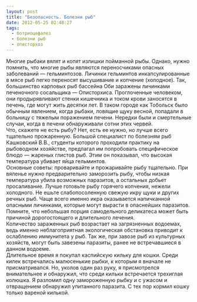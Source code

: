 ```yaml
---
layout: post
title: "Безопасность. Болезни рыб"
date: 2012-05-25 02:48:27
tags:
  - ботриоцефалез
  - болезни рыб
  - описторхоз
---
```

Многие рыбаки вялят и копят излишки пойманной рыбы. Однако, нужно
помнить, что многие рыбы являются переносчиками опасных заболеваний —
гельминтозов. Личинки гельминтов инкапсулированные в мясе рыб легко
переносят высушивание и копчение (холодное). Так, большинство карповых
рыб бассейна Оби заражены личинками печеночного сосальщика —
Описторхиса. Проглоченные человеком, они продырявливают стенки кишечника
и током крови заносятся в печень, где могут жить десятки лет. В таком
городе как Тобольск было обычным явлением, когда рыбаки, ловящие щуку
весной, попадали в больницу с тяжелым поражением печени. Нередки были и
смертельные случаи, когда в печени обнаруживали сотни этих червей.  
Что, скажете не есть рыбу? Нет, есть ее нужно, но лучше всего тщательно
прожаренную. Большой специалист по болезням рыб Кашковский В.В.,
студенты которого проходили практику на рыбоводном хозяйстве, предлагал
им попробовать специфическое блюдо — жареных глистов рыб. Этим он
показывал, что высокая температура убивает яйца гельминтов.  
Основные советы: проваривайте и прожаривайте рыбу тщательно. При вяленье
нужно предварительно заморозить рыбу, чтобы низкая температура убила
возможных паразитов, а остальных добьет просаливание. Лучше готовьте
рыбу горячего копчения, нежели холодного. Не ешьте слабопосоленную
свежую икру щуки и других речных рыб. Чаще всего именно икра оказывается
напичканной опасными личинками, которые могут вырасти в опаснейших
паразитов.  
Помните, что небольшая порция самодельного деликатеса может быть
причиной дорогостоящего и длительного лечения.  
Количество зараженных рыб возрастает на загрязненных водоемах, ведь
именно неблагоприятная экологическая обстановка приводит к ослаблению
иммунитета у рыб. Так же, при завозе рыб из культурных хозяйств, могут
быть завезены паразиты, ранее не встречавшиеся в данном водоеме.  
Длительное время я покупал каспийскую кильку для кошки. Среди килек
встречались малюсенькие рыбки, к которым я вначале не присматривался.
Но, уколов один раз руку, я присмотрелся внимательнее и обнаружил, что
среди кильки встречается трехиглая колюшка. Я разломил одну замороженную
рыбку и с ужасом и отвращением обнаружил упитанного паразита. С тех пор
кормил кошку только вареной килькой.

